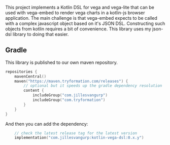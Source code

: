 This project implements a Kotlin DSL for vega and vega-lite that can be used with vega-embed to render vega charts in a kotlin-js browser application. The main challenge is that vega-embed expects to be called with a complex javascript object based on it's JSON DSL. Constructing such objects from kotlin requires a bit of convenience. This library uses my json-dsl library to doing that easier. 

## Gradle

This library is published to our own maven repository.

```kotlin
repositories {
    mavenCentral()
    maven("https://maven.tryformation.com/releases") {
        // optional but it speeds up the gradle dependency resolution
        content {
            includeGroup("com.jillesvangurp")
            includeGroup("com.tryformation")
        }
    }
}
```

And then you can add the dependency:

```kotlin
    // check the latest release tag for the latest version
    implementation("com.jillesvangurp:kotlin-vega-dsl:0.x.y")
```
